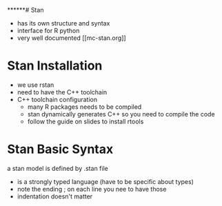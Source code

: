 ******# Stan
- has its own structure and syntax
- interface for R python 
- very well documented [[mc-stan.org]]
# Stan Installation 
- we use rstan 
- need to have the C++ toolchain
- C++ toolchain configuration 
	- many R packages needs to be compiled 
	- stan dynamically generates C++ so you need to compile the code 
	- follow the guide on slides to install rtools 
# Stan Basic Syntax 
a stan model is defined by .stan file 
- is a strongly typed language (have to be specific about types)
- note the ending ; on each line you nee to have those 
- indentation doesn't matter 